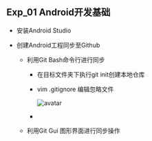 ## Exp_01 Android开发基础

- 安装Android Studio

- 创建Android工程同步至Github

  - 利用Git Bash命令行进行同步

    - 在目标文件夹下执行git init创建本地仓库

    - vim .gitignore 编辑忽略文件

      ![avatar](https://i.ibb.co/Y3RZkX0/01-1.png)

    - 

  - 利用Git Gui 图形界面进行同步操作